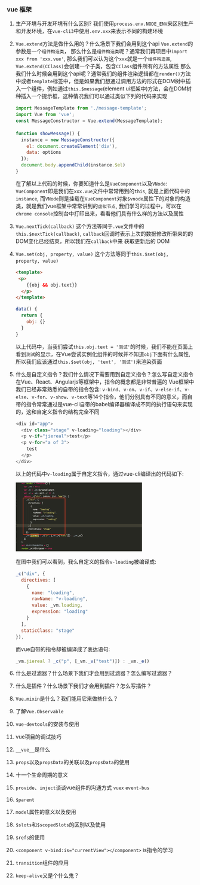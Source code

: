 ### vue 框架

1. 生产环境与开发环境有什么区别?
   我们使用`process.env.NODE_ENV`来区别生产和开发环境，在`vue-cli3`中使用`.env.xxx`来表示不同的构建环境

2. `Vue.extend`方法是做什么用的？什么场景下我们会用到这个api
   `Vue.extend`的参数是一个`组件构造类`， 那么什么是`组件构造类`呢？通常我们再项目中`import xxx from 'xxx.vue'`, 那么我们可以认为这个`xxx`就是一个`组件构造类`, `Vue.extend(CClass)`会创建一个子类，包含`CClass`组件所有的方法属性
   那么我们什么时候会用到这个api呢？通常我们的组件渲染逻辑都在`render()`方法中或者`template`标签中，但是如果我们想通过调用方法的形式在DOM树中插入一个组件，例如通过`this.$message`(element ui框架中)方法，会在DOM树种插入一个提示框，这种情况我们可以通过类似下列的代码来实现

   ```js
   import MessageTemplate from './message-template';
   import Vue from 'vue';
   const MessageConstructor = Vue.extend(MessageTemplate);
   
   function showMessage() {
     instance = new MessageConstructor({
       el: document.createElement('div'),
       data: options
     });
     document.body.appendChild(instance.$el)
   }
   ```

   在了解以上代码的时候，你要知道什么是`VueComponent`以及`VNode`:
   	`VueComponent`即是我们在`xxx.vue`文件中常常用到的`this`, 就是上面代码中的`instance`, 而`VNode`则是挂载在`VueComponent`对象`$vnode`属性下的对象的构造类，就是我们vue框架中常常讲到的`虚拟节点`, 我们学习的过程中，可以在`chrome console`控制台中打印出来，看看他们具有什么样的方法以及属性

3. `Vue.nextTick(callback)`
   这个方法等同于`.vue`文件中的`this.$nextTick(callback)`, `callback`回调时表示上次的数据修改所带来的的DOM变化已经结束，所以我们在`callback`中来 获取更新后的 DOM

4. `Vue.set(obj, property, value)`
   这个方法等同于`this.$set(obj, property, value)`

   ```html
   <template>
   	<p>
       {{obj && obj.text}}
     </p>
   </template>
   ```

   

   ```js
   data() {
     return {
       obj: {}
     }
   }
   ```

   以上代码中，当我们尝试`this.obj.text = '测试'`的时候，我们不能在页面上看到`测试`的显示，在Vue尝试实例化组件的时候并不知道`obj`下面有什么属性, 所以我们应该通过`this.$set(obj, 'text', '测试')`来渲染页面

5. 什么是自定义指令？我们什么情况下需要用到自定义指令？怎么写自定义指令
   在Vue、React、Angularjs等框架中，指令的概念都是非常普遍的
   Vue框架中我们已经非常熟悉的自带的指令包含: `v-bind`、`v-on`、`v-if`、`v-else-if`、`v-else`、`v-for`、`v-show`、`v-text`等14个指令，他们分别具有不同的意义，而自带的指令常常通过是vue-cli自带的babel编译器编译成不同的执行语句来实现的，这和自定义指令的结构完全不同

   ```js
   <div id="app">
     <div class="stage" v-loading="loading"></div>
     <p v-if="jiereal">test</p>
     <p v-for="a of 3">
       test
     </p>
   </div>
   ```

   以上的代码中`v-loading`属于自定义指令，通过vue-cli编译出的代码如下:

   <img src="./images/samples/directives/v-loading.png" alt="实例代码" style="zoom: 33%;" />

   在图中我们可以看到，我么自定义的指令`v-loading`被编译成:

   ```js
   _c("div", {
     directives: [
       {
         name: "loading",
         rawName: "v-loading",
         value: _vm.loading,
         expression: "loading"
       }
     ],
     staticClass: "stage"
   }),
   ```

   而vue自带的指令却被编译成了表达语句:

   ```js
   _vm.jiereal ? _c("p", [_vm._v("test")]) : _vm._e()
   ```

   

6. 什么是过滤器？什么场景下我们才会用到过滤器？怎么编写过滤器？

7. 什么是插件？什么场景下我们才会用到插件？怎么写插件？

8. `Vue.mixin`是什么？我们能用它来做些什么？

9. 了解`Vue.Observable`

10. `vue-devtools`的安装与使用

11. vue项目的调试技巧

12. `__vue__`是什么

13. `props`以及`propsData`的关联以及`propsData`的使用

14. 十一个生命周期的意义

15. `provide`、`inject`谈谈vue组件的沟通方式
    `vuex`
    `event-bus`

16. `$parent`

17. `model`属性的意义以及使用

18. `$slots`和`$scopedSlots`的区别以及使用

19. `$refs`的使用

20. `<component v-bind:is="currentView"></component>` is指令的学习

21. `transition`组件的应用

22. `keep-alive`又是个什么鬼？

